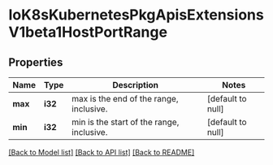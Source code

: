 # IoK8sKubernetesPkgApisExtensionsV1beta1HostPortRange

## Properties
Name | Type | Description | Notes
------------ | ------------- | ------------- | -------------
**max** | **i32** | max is the end of the range, inclusive. | [default to null]
**min** | **i32** | min is the start of the range, inclusive. | [default to null]

[[Back to Model list]](../README.md#documentation-for-models) [[Back to API list]](../README.md#documentation-for-api-endpoints) [[Back to README]](../README.md)


